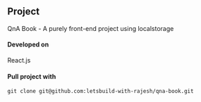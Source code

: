 ## Project
QnA Book - A purely front-end project using localstorage

#### Developed on
React.js

#### Pull project with
`git clone git@github.com:letsbuild-with-rajesh/qna-book.git`
